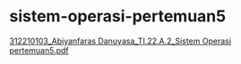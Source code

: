 # sistem-operasi-pertemuan5

[312210103_Abiyanfaras Danuyasa_TI.22.A.2_Sistem Operasi pertemuan5.pdf](https://github.com/user-attachments/files/18384629/312210103_Abiyanfaras.Danuyasa_TI.22.A.2_Sistem.Operasi.pertemuan5.pdf)
